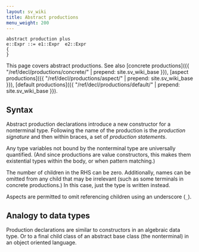```yaml
---
layout: sv_wiki
title: Abstract productions
menu_weight: 200
---
```



```
abstract production plus
e::Expr ::= e1::Expr  e2::Expr
{
}
```

This page covers abstract productions. See also [concrete productions]({{ "/ref/decl/productions/concrete/" | prepend: site.sv_wiki_base }}), [aspect productions]({{ "/ref/decl/productions/aspect/" | prepend: site.sv_wiki_base }}), [default productions]({{ "/ref/decl/productions/default/" | prepend: site.sv_wiki_base }}).

## Syntax

Abstract production declarations introduce a new constructor for a nonterminal type. Following the name of the production is the _production signature_ and then within braces, a set of _production statements_.

Any type variables not bound by the nonterminal type are universally quantified. (And since productions are value constructors, this makes them existential types within the body, or when pattern matching.)

The number of children in the RHS can be zero.  Additionally, names can be omitted from any child that may be irrelevant (such as some terminals in concrete productions.) In this case, just the type is written instead.

Aspects are permitted to omit referencing children using an underscore (`_`).

## Analogy to data types

Production declarations are similar to constructors in an algebraic data type. Or to a final child class of an abstract base class (the nonterminal) in an object oriented language.
